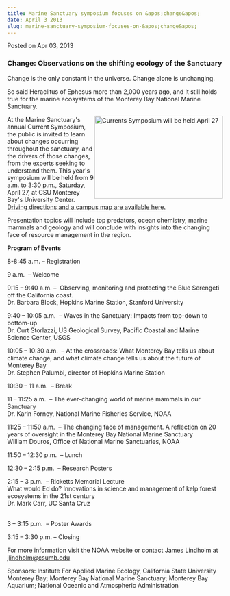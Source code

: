 ```yaml
---
title: Marine Sanctuary symposium focuses on &apos;change&apos;
date: April 3 2013
slug: marine-sanctuary-symposium-focuses-on-&apos;change&apos;
---
```





<span class="date">Posted on Apr 03, 2013    </span>
<h3>Change: Observations on the shifting ecology of the
Sanctuary</h3>
<p>Change is the only constant in the universe. Change alone is
unchanging.</p>
<p>So said Heraclitus of Ephesus more than 2,000 years ago, and it
still holds true for the marine ecosystems of the Monterey Bay
National Marine Sanctuary.</p>
<p><img alt="Currents Symposium will be held April 27" src="http://news.csumb.edu/sites/default/files/65/attachments/news/images/for_currents_story.jpg" style="float:right; width:300px; height:193px">At the Marine
Sanctuary&apos;s annual Current Symposium, the public is invited to
learn about changes occurring throughout the sanctuary, and the
drivers of those changes, from the experts seeking to understand
them. This year&apos;s symposium will be held from 9 a.m. to 3:30 p.m.,
Saturday, April 27, at CSU Monterey Bay&apos;s University Center.
<a href="http://csumb.edu/map" rel="nofollow">Driving directions
and a campus map are available here.</a></img></p>
<p>Presentation topics will include top predators, ocean chemistry,
marine mammals and geology and will conclude with insights into the
changing face of resource management in the region.</p>
<p><strong>Program of Events</strong></p>
<p>8-8:45 a.m. &#x2013; Registration</p>
<p>9 a.m. &#x2028;&#x2013; Welcome</p>
<p>9:15 &#x2013; 9:40 a.m. &#x2013; &#x2028;Observing, monitoring and protecting the
Blue Serengeti off the California coast.<br>
Dr. Barbara Block, Hopkins Marine Station, Stanford University</br></p>
<p>9:40 &#x2013; 10:05 a.m. &#x2028;&#x2013; Waves in the Sanctuary: Impacts from
top-down to bottom-up<br>
Dr. Curt Storlazzi, US Geological Survey, Pacific Coastal and
Marine Science Center, USGS</br></p>
<p>10:05 &#x2013; 10:30 a.m. &#x2028;&#x2013; At the crossroads: What Monterey Bay tells
us about climate change, and what climate change tells us about the
future of Monterey Bay<br>
Dr. Stephen Palumbi, director of Hopkins Marine Station</br></p>
<p>10:30 &#x2013; 11 a.m. &#x2028;&#x2013; Break</p>
<p>11 &#x2013; 11:25 a.m. &#x2028;&#x2013; The ever-changing world of marine mammals in
our Sanctuary<br>
Dr. Karin Forney, National Marine Fisheries Service, NOAA</br></p>
<p>11:25 &#x2013; 11:50 a.m. &#x2028;&#x2013; The changing face of management. A
reflection on 20 years of oversight in the Monterey Bay National
Marine Sanctuary<br>
William Douros, Office of National Marine Sanctuaries, NOAA</br></p>
<p>11:50 &#x2013; 12:30 p.m. &#x2028;&#x2013; Lunch</p>
<p>12:30 &#x2013; 2:15 p.m. &#x2028;&#x2013; Research Posters</p>
<p>2:15 &#x2013; 3 p.m. &#x2028;&#x2013; Ricketts Memorial Lecture&#x2028;<br>
What would Ed do? Innovations in science and management of kelp
forest ecosystems in the 21st century<br>
Dr. Mark Carr, UC Santa Cruz</br></br></p>
<p>3 &#x2013; 3:15 p.m. &#x2028;&#x2013; Poster Awards</p>
<p>3:15 &#x2013; 3:30 p.m. &#x2013; Closing</p>
<p>For more information visit the NOAA website or contact James
Lindholm at <a href="mailto:jlindholm@csumb.edu">jlindholm@csumb.edu</a></p>
<p>Sponsors: Institute For Applied Marine Ecology, California State
University Monterey Bay; Monterey Bay National Marine Sanctuary;
Monterey Bay Aquarium; National Oceanic and Atmospheric
Administration</p>






